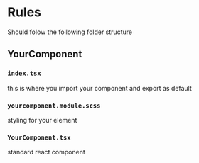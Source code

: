 # Rules
Should folow the following folder structure


## YourComponent
### `index.tsx` 
this is where you import your component and export as default
### `yourcomponent.module.scss` 
styling for your element
### `YourComponent.tsx` 
standard react component